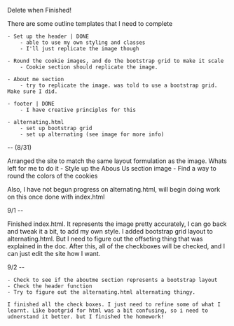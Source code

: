 Delete when Finished!

There are some outline templates that I need to complete

    - Set up the header | DONE
        - able to use my own styling and classes
        - I'll just replicate the image though

    - Round the cookie images, and do the bootstrap grid to make it scale
        - Cookie section should replicate the image. 

    - About me section 
        - try to replicate the image. was told to use a bootstrap grid. Make sure I did.

    - footer | DONE
        - I have creative principles for this

    - alternating.html
        - set up bootstrap grid
        - set up alternating (see image for more info)

--  (8/31)

Arranged the site to match the same layout formulation as the image. Whats left for me to do it
    - Style up the Abous Us section image
    - Find a way to round the colors of the cookies

Also, I have not begun progress on alternating.html, will begin doing work on this once done with index.html

9/1 --

Finished index.html. It represents the image pretty accurately, I can go back and tweak it a bit, to add my own style. I added bootstrap grid layout to alternating.html. But I need to figure out the offseting thing that was explained in the doc. After this, all of the checkboxes will be checked, and I can just edit the site how I want.

9/2 --

    - Check to see if the aboutme section represents a bootstrap layout
    - Check the header function
    - Try to figure out the alternating.html alternating thingy.

    I finished all the check boxes. I just need to refine some of what I learnt. Like bootgrid for html was a bit confusing, so i need to udnerstand it better. but I finished the homework!